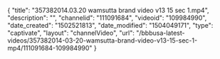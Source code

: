 {
    "title": "357382014.03.20 wamsutta brand video v13 15 sec 1.mp4",
    "description": "",
    "channelid": "111091684",
    "videoid": "109984990",
    "date_created": "1502521813",
    "date_modified": "1504049171",
    "type": "captivate",
    "layout": "channelVideo",
    "url": "\/bbbusa-latest-videos\/357382014-03-20-wamsutta-brand-video-v13-15-sec-1-mp4\/111091684-109984990"
}